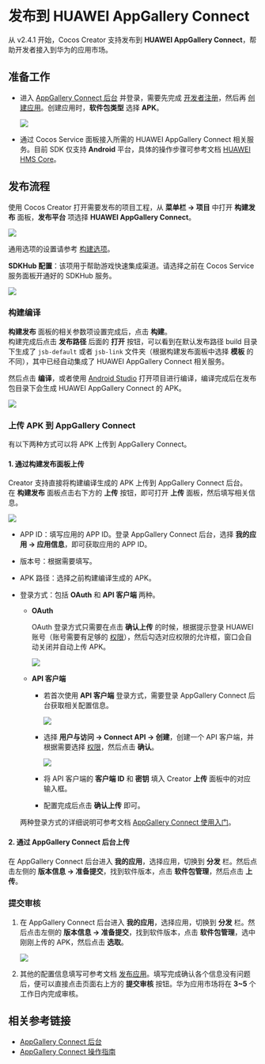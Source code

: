 # 发布到 HUAWEI AppGallery Connect

从 v2.4.1 开始，Cocos Creator 支持发布到 **HUAWEI AppGallery Connect**，帮助开发者接入到华为的应用市场。

## 准备工作

- 进入 [AppGallery Connect 后台](https://developer.huawei.com/consumer/cn/service/josp/agc/index.html) 并登录，需要先完成 [开发者注册](https://developer.huawei.com/consumer/cn/doc/20300)，然后再 [创建应用](https://developer.huawei.com/consumer/cn/doc/distribution/app/agc-create_app)。创建应用时，**软件包类型** 选择 **APK**。

  ![](./publish-huawei-agc/app-info.png)

- 通过 Cocos Service 面板接入所需的 HUAWEI AppGallery Connect 相关服务。目前 SDK 仅支持 **Android** 平台，具体的操作步骤可参考文档 [HUAWEI HMS Core](../cocos-service/sdkhub-plugins/sdkhub-hms.md)。

## 发布流程

使用 Cocos Creator 打开需要发布的项目工程，从 **菜单栏 -> 项目** 中打开 **构建发布** 面板，**发布平台** 项选择 **HUAWEI AppGallery Connect**。

![](./publish-huawei-agc/agc-builder.png)

通用选项的设置请参考 [构建选项](publish-native.md#%E6%9E%84%E5%BB%BA%E9%80%89%E9%A1%B9)。

**SDKHub 配置**：该项用于帮助游戏快速集成渠道。请选择之前在 Cocos Service 服务面板开通好的 SDKHub 服务。

![](./publish-huawei-agc/sdkhub.png)

### 构建编译

**构建发布** 面板的相关参数项设置完成后，点击 **构建**。<br>
构建完成后点击 **发布路径** 后面的 **打开** 按钮，可以看到在默认发布路径 build 目录下生成了 `jsb-default` 或者 `jsb-link` 文件夹（根据构建发布面板中选择 **模板** 的不同），其中已经自动集成了 HUAWEI AppGallery Connect 相关服务。

然后点击 **编译**，或者使用 [Android Studio](publish-native.md#%E4%BD%BF%E7%94%A8%E5%8E%9F%E7%94%9F%E5%B7%A5%E7%A8%8B) 打开项目进行编译，编译完成后在发布包目录下会生成 HUAWEI AppGallery Connect 的 APK。

![](./publish-huawei-agc/apk.png)

### 上传 APK 到 AppGallery Connect

有以下两种方式可以将 APK 上传到 AppGallery Connect。

#### 1. 通过构建发布面板上传

Creator 支持直接将构建编译生成的 APK 上传到 AppGallery Connect 后台。<br>
在 **构建发布** 面板点击右下方的 **上传** 按钮，即可打开 **上传** 面板，然后填写相关信息。

![](./publish-huawei-agc/agc-upload-panel.png)

- APP ID：填写应用的 APP ID。登录 AppGallery Connect 后台，选择 **我的应用 -> 应用信息**，即可获取应用的 APP ID。

- 版本号：根据需要填写。

- APK 路径：选择之前构建编译生成的 APK。

- 登录方式：包括 **OAuth** 和 **API 客户端** 两种。

  - **OAuth**

    OAuth 登录方式只需要在点击 **确认上传** 的时候，根据提示登录 HUAWEI 账号（账号需要有足够的 [权限](https://developer.huawei.com/consumer/cn/doc/distribution/app/agc-team_account_mgt#appendix)），然后勾选对应权限的允许框，窗口会自动关闭并自动上传 APK。

    ![](./publish-huawei-agc/upload-oauth.png)

  - **API 客户端**

    - 若首次使用 **API 客户端** 登录方式，需要登录 AppGallery Connect 后台获取相关配置信息。

      ![](./publish-huawei-agc/upload-api.png)

    - 选择 **用户与访问 -> Connect API -> 创建**，创建一个 API 客户端，并根据需要选择 [权限](https://developer.huawei.com/consumer/cn/doc/distribution/app/agc-team_account_mgt#appendix)，然后点击 **确认**。

      ![](./publish-huawei-agc/create-api-key.png)

    - 将 API 客户端的 **客户端 ID** 和 **密钥** 填入 Creator **上传** 面板中的对应输入框。

    - 配置完成后点击 **确认上传** 即可。

  两种登录方式的详细说明可参考文档 [AppGallery Connect 使用入门](https://developer.huawei.com/consumer/cn/doc/development/AppGallery-connect-Guides/agcapi-getstarted)。

#### 2. 通过 AppGallery Connect 后台上传

在 AppGallery Connect 后台进入 **我的应用**，选择应用，切换到 **分发** 栏。然后点击左侧的 **版本信息 -> 准备提交**，找到软件版本，点击 **软件包管理**，然后点击 **上传**。

### 提交审核

1. 在 AppGallery Connect 后台进入 **我的应用**，选择应用，切换到 **分发** 栏。然后点击左侧的 **版本信息 -> 准备提交**，找到软件版本，点击 **软件包管理**，选中刚刚上传的 APK，然后点击 **选取**。

    ![](./publish-huawei-agc/apk-list.png)

2. 其他的配置信息填写可参考文档 [发布应用](https://developer.huawei.com/consumer/cn/doc/distribution/app/agc-release_app)。填写完成确认各个信息没有问题后，便可以直接点击页面右上方的 **提交审核** 按钮。华为应用市场将在 **3~5** 个工作日内完成审核。

## 相关参考链接

- [AppGallery Connect 后台](https://developer.huawei.com/consumer/cn/service/josp/agc/index.html)
- [AppGallery Connect 操作指南](https://developer.huawei.com/consumer/cn/doc/distribution/app/agc-create_app)

